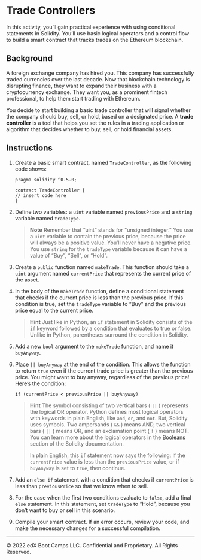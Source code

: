# Trade Controllers

In this activity, you’ll gain practical experience with using conditional statements in Solidity. You’ll use basic logical operators and a control flow to build a smart contract that tracks trades on the Ethereum blockchain.

## Background

A foreign exchange company has hired you. This company has successfully traded currencies over the last decade. Now that blockchain technology is disrupting finance, they want to expand their business with a cryptocurrency exchange. They want you, as a prominent fintech professional, to help them start trading with Ethereum.

You decide to start building a basic trade controller that will signal whether the company should buy, sell, or hold, based on a designated price. A **trade controller** is a tool that helps you set the rules in a trading application or algorithm that decides whether to buy, sell, or hold financial assets.

## Instructions

1. Create a basic smart contract, named `TradeController`, as the following code shows:

    ```Solidity
    pragma solidity ^0.5.0;

    contract TradeController {
    // insert code here
    }
    ```

2. Define two variables: a `uint` variable named `previousPrice` and a `string` variable named `tradeType`.

    > **Note** Remember that “uint” stands for "unsigned integer." You use a `uint` variable to contain the previous price, because the price will always be a positive value. You’ll never have a negative price. You use `string` for the `tradeType` variable because it can have a value of “Buy”, “Sell”, or “Hold”.

3. Create a `public` function named `makeTrade`. This function should take a `uint` argument named `currentPrice` that represents the current price of the asset.

4. In the body of the `makeTrade` function, define a conditional statement that checks if the current price is less than the previous price. If this condition is true, set the `tradeType` variable to “Buy” and the previous price equal to the current price.

    > **Hint** Just like in Python, an `if` statement in Solidity consists of the `if` keyword followed by a condition that evaluates to true or false. Unlike in Python, parentheses surround the condition in Solidity.

5. Add a new `bool` argument to the `makeTrade` function, and name it `buyAnyway`.

6. Place `|| buyAnyway` at the end of the condition. This allows the function to return `true` even if the current trade price is greater than the previous price. You might want to buy anyway, regardless of the previous price! Here’s the condition:

    ```solidity
    if (currentPrice < previousPrice || buyAnyway)
    ```

    > **Hint** The symbol consisting of two vertical bars ( `||` ) represents the logical OR operator. Python defines most logical operators with keywords in plain English, like `and`, `or`, and `not`. But, Solidity uses symbols. Two ampersands ( `&&` ) means AND, two vertical bars ( `||` ) means OR, and an exclamation point ( `!` ) means NOT. You can learn more about the logical operators in the [Booleans](https://docs.soliditylang.org/en/v0.5.0/types.html#booleans) section of the Solidity documentation.
    >
    > In plain English, this `if` statement now says the following: if the `currentPrice` value is less than the `previousPrice` value, or if `buyAnyway` is set to `true`, then continue.

7. Add an `else if` statement with a condition that checks if `currentPrice` is less than `previousPrice` so that we know when to sell.

8. For the case when the first two conditions evaluate to `false`, add a final `else` statement. In this statement, set `tradeType` to “Hold”, because you don’t want to buy or sell in this scenario.

9. Compile your smart contract. If an error occurs, review your code, and make the necessary changes for a successful compilation.

---

© 2022 edX Boot Camps LLC. Confidential and Proprietary. All Rights Reserved.
